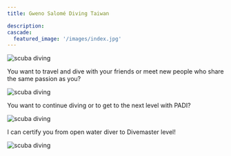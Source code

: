 ```yaml
---
title: Gweno Salomé Diving Taiwan

description:
cascade:
  featured_image: '/images/index.jpg'
---
```


![scuba diving](/images/scuba_1.jpg)

You want to travel and dive with your friends or meet new people who share the
same passion as you?

![scuba diving](/images/scuba_2.jpg)

You want to continue diving or to get to the next level with PADI?

![scuba diving](/images/scuba_3.jpg)

I can certify you from open water diver to Divemaster level!

![scuba diving](/images/scuba_4.jpg)

